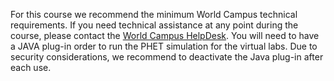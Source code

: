 For this course we recommend the minimum World Campus technical requirements. If you need technical assistance at any point during the course, please contact the [World Campus HelpDesk](http://student.worldcampus.psu.edu/technical-support/contact-us "Outreach HelpDesk home page"). You will need to have a JAVA plug-in order to run the PHET simulation for the virtual labs. Due to security considerations, we recommend to deactivate the Java plug-in after each use.